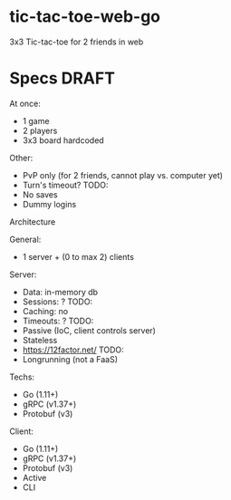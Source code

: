 # tic-tac-toe-web-go
3x3 Tic-tac-toe for 2 friends in web

# Specs DRAFT

At once:
- 1 game
- 2 players
- 3x3 board hardcoded

Other:
- PvP only (for 2 friends, cannot play vs. computer yet)
- Turn's timeout? TODO:
- No saves
- Dummy logins

Architecture

General:
- 1 server + (0 to max 2) clients

Server:
- Data: in-memory db
- Sessions: ? TODO:
- Caching: no
- Timeouts: ? TODO:
- Passive (IoC, client controls server)
- Stateless
- https://12factor.net/ TODO:
- Longrunning (not a FaaS)

Techs:
- Go (1.11+)
- gRPC (v1.37+)
- Protobuf (v3)

Client:
- Go (1.11+)
- gRPC (v1.37+)
- Protobuf (v3)
- Active
- CLI
